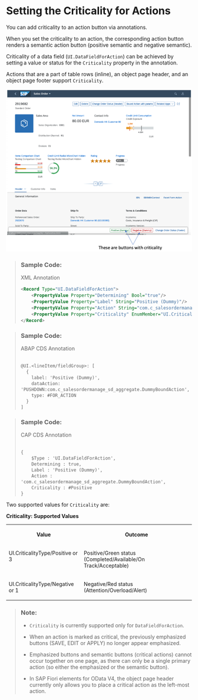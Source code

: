 <!-- loio12f2ba26f0d74853a0707597844c2961 -->

# Setting the Criticality for Actions

You can add criticality to an action button via annotations.

When you set the criticality to an action, the corresponding action button renders a semantic action button \(positive semantic and negative semantic\).

Criticality of a data field \(`UI.DataFieldForAction`\) can be achieved by setting a value or status for the `Criticality` property in the annotation.

Actions that are a part of table rows \(inline\), an object page header, and an object page footer support `Criticality`.

![](images/Criticality_for_Actions_e60c298.png)



> ### Sample Code:  
> XML Annotation
> 
> ```xml
> <Record Type="UI.DataFieldForAction"> 
>     <PropertyValue Property="Determining" Bool="true"/> 
>     <PropertyValue Property="Label" String="Positive (Dummy)"/> 
>     <PropertyValue Property="Action" String="com.c_salesordermanage_sd_aggregate.DummyBoundAction"/> 
>     <PropertyValue Property="Criticality" EnumMember="UI.CriticalityType/Positive"/> 
> </Record> 
> ```

> ### Sample Code:  
> ABAP CDS Annotation
> 
> ```
> 
> @UI.<lineItem/fieldGroup>: [  
>   {
>     label: 'Positive (Dummy)',
>     dataAction: 'PUSHDOWN:com.c_salesordermanage_sd_aggregate.DummyBoundAction',
>     type: #FOR_ACTION
>   }
> ]  
> ```

> ### Sample Code:  
> CAP CDS Annotation
> 
> ```
> 
> {
>     $Type : 'UI.DataFieldForAction',
>     Determining : true,
>     Label : 'Positive (Dummy)',
>     Action : 'com.c_salesordermanage_sd_aggregate.DummyBoundAction',
>     Criticality : #Positive
> }
> ```

Two supported values for `Criticality` are:

**Criticality: Supported Values**


<table>
<tr>
<th valign="top">

Value

</th>
<th valign="top">

Outcome

</th>
</tr>
<tr>
<td valign="top">

UI.CriticalityType/Positive or 3

</td>
<td valign="top">

Positive/Green status \(Completed/Available/On Track/Acceptable\)

</td>
</tr>
<tr>
<td valign="top">

UI.CriticalityType/Negative or 1

</td>
<td valign="top">

Negative/Red status \(Attention/Overload/Alert\)

</td>
</tr>
</table>

> ### Note:  
> -   `Criticality` is currently supported only for `DataFieldForAction`.
> 
> -   When an action is marked as critical, the previously emphasized buttons \(SAVE, EDIT or APPLY\) no longer appear emphasized.
> 
> -   Emphasized buttons and semantic buttons \(critical actions\) cannot occur together on one page, as there can only be a single primary action \(so either the emphasized or the semantic button\).
> 
> -   In SAP Fiori elements for OData V4, the object page header currently only allows you to place a critical action as the left-most action.

